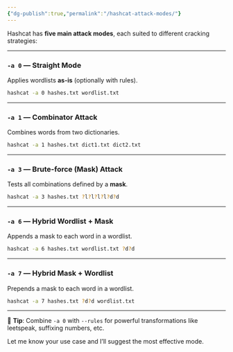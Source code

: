 ```yaml
---
{"dg-publish":true,"permalink":"/hashcat-attack-modes/"}
---
```


Hashcat has **five main attack modes**, each suited to different cracking strategies:

---

### `-a 0` — **Straight Mode**

Applies wordlists **as-is** (optionally with rules).

```bash
hashcat -a 0 hashes.txt wordlist.txt
```

---

### `-a 1` — **Combinator Attack**

Combines words from two dictionaries.

```bash
hashcat -a 1 hashes.txt dict1.txt dict2.txt
```

---

### `-a 3` — **Brute-force (Mask) Attack**

Tests all combinations defined by a **mask**.

```bash
hashcat -a 3 hashes.txt ?l?l?l?l?d?d
```

---

### `-a 6` — **Hybrid Wordlist + Mask**

Appends a mask to each word in a wordlist.

```bash
hashcat -a 6 hashes.txt wordlist.txt ?d?d
```

---

### `-a 7` — **Hybrid Mask + Wordlist**

Prepends a mask to each word in a wordlist.

```bash
hashcat -a 7 hashes.txt ?d?d wordlist.txt
```

---

🧠 **Tip**: Combine `-a 0` with `--rules` for powerful transformations like leetspeak, suffixing numbers, etc.

Let me know your use case and I’ll suggest the most effective mode.